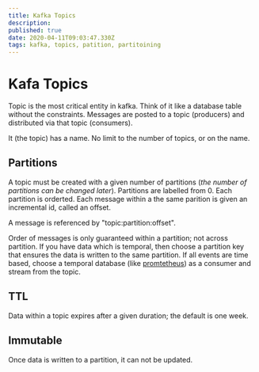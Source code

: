 ```yaml
---
title: Kafka Topics
description: 
published: true
date: 2020-04-11T09:03:47.330Z
tags: kafka, topics, patition, partitoining
---
```


# Kafa Topics
Topic is the most critical entity in kafka. Think of it like a database table without the constraints. Messages are posted to a topic (producers) and distributed via that topic (consumers).

It (the topic) has a name. No limit to the number of topics, or on the name.

## Partitions
A topic must be created with a given number of partitions (_the number of partitions can be changed later_). Partitions are labelled from 0. Each partition is orderted. Each message within a the same parition is given an incremental id, called an offset.

A message is referenced by "topic:partition:offset".

Order of messages is only guaranteed within a partition; not across partition. If you have data which is temporal, then choose a partition key that ensures the data is written to the same partition. If all events are time based, choose a temporal database (like [promtetheus](https://en.wikipedia.org/wiki/Time_series_database)) as a consumer and stream from the topic.

## TTL
Data within a topic expires after a given duration; the default is one week.


## Immutable
Once data is written to a partition, it can not be updated.
